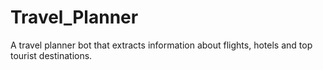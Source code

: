 # Travel_Planner
A travel planner bot that extracts information about flights, hotels and top tourist destinations.
